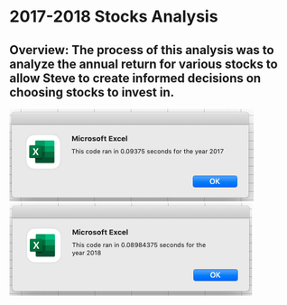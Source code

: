 # 2017-2018 Stocks Analysis
## Overview: The process of this analysis was to analyze the annual return for various stocks to allow Steve to create informed decisions on choosing stocks to invest in. 
![2017](https://github.com/carrotdip/stocks-analysis/blob/9a2e7ee3ad34c4e1d5f7b8f6e415b328f4a52c2c/Resources/VBA_Challenge_2017.png)\
![2018](https://github.com/carrotdip/stocks-analysis/blob/9a2e7ee3ad34c4e1d5f7b8f6e415b328f4a52c2c/Resources/VBA_Challenge_2018.png)
